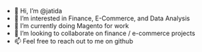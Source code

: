 - 👋 Hi, I’m @jatida
- 👀 I’m interested in Finance, E-Commerce, and Data Analysis
- 🌱 I’m currently doing Magento for work
- 💞️ I’m looking to collaborate on finance / e-commerce projects
- 📫 Feel free to reach out to me on github

<!---
jatida/jatida is a ✨ special ✨ repository because its `README.md` (this file) appears on your GitHub profile.
You can click the Preview link to take a look at your changes.
--->
